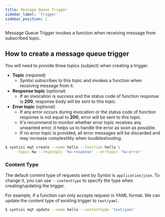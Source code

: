 ```yaml
---
title: Message Queue Trigger
sidebar_label: 'Trigger'
sidebar_position: 1
---
```


Message Queue Trigger invokes a function when receiving message from subscribed topic.

## How to create a message queue trigger

You will need to provide three topics (subject) when creating a trigger.

* **Topic** (required)
    * Syntixi subscribes to this topic and invokes a function when receiving message from it.
* **Response topic** (optional)
    * If an invocation is success and the status code of function response is **200**, response body will be sent to this topic.
* **Error topic** (optional)
    * If any error occurs during invocation or the status code of function response is not equal to **200**, error will be sent to this topic.
    * It's recommend to monitor whether error topic receives any unwanted error, it helps us to handle the error as soon as possible.
    * If no error topic is provided, all error messages will be discarded and may increase complextility when toudbleshooting.

```sh
$ syntixi mqt create --name hello --function hello \
    --topic hw --resptopic 'hw-response' --errtopic 'hw-error'
```

### Content Type

The default content type of requests sent by Syntixi is `application/json`. To change it, you can use `--contenttype` to specify the type when creating/updating the trigger.

For example, if a function can only accepts request in YAML format. We can update the content type of existing trigger to `text/yaml`.

```sh
$ syntixi mqt update --name hello --contenttype 'text/yaml'
```
